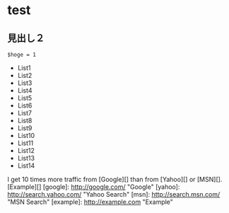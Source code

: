 # test

## 見出し２
`$hoge = 1`
* List1
* List2
* List3
* List4
* List5
* List6
* List7
* List8
* List9
* List10
* List11
* List12    
* List13
* List14

I get 10 times more traffic from [Google][] than from
[Yahoo][] or [MSN][].
[Example][]
[google]: http://google.com/        "Google"
[yahoo]:  http://search.yahoo.com/  "Yahoo Search"
[msn]:    http://search.msn.com/    "MSN Search"
[example]: http://example.com "Example"
